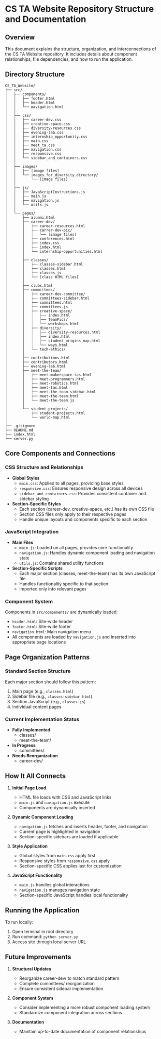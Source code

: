 # CS TA Website Repository Structure and Documentation

## Overview
This document explains the structure, organization, and interconnections of the CS TA Website repository. It includes details about component relationships, file dependencies, and how to run the application.

## Directory Structure
```
CS_TA_Website/
├── src/
│   ├── components/
│   │   ├── footer.html
│   │   ├── header.html
│   │   └── navigation.html
│   │
│   ├── css/
│   │   ├── career-dev.css
│   │   ├── creative-space.css
│   │   ├── diversity-resources.css
│   │   ├── evening-lab.css
│   │   ├── internship_opportunity.css
│   │   ├── main.css
│   │   ├── meet_ta.css
│   │   ├── navigation.css
│   │   ├── responsive.css
│   │   └── sidebar_and_containers.css
│   │
│   ├── images/
│   │   ├── [image files]
│   │   └── images_for_diversity_directory/
│   │       └── [image files]
│   │
│   ├── js/
│   │   ├── JavaScriptInstructions.js
│   │   ├── main.js
│   │   ├── navigation.js
│   │   └── utils.js
│   │
│   └── pages/
│       ├── alumni.html
│       ├── career-dev/
│       │   ├── career-resources.html
│       │   ├── carrer-dev-pic/
│       │   │   └── [image files]
│       │   ├── conferences.html
│       │   ├── index.css
│       │   ├── index.html
│       │   └── internship-opportunities.html
│       │
│       ├── classes/
│       │   ├── classes-sidebar.html
│       │   ├── classes.html
│       │   ├── classes.js
│       │   └── [class HTML files]
│       │
│       ├── clubs.html
│       ├── committees/
│       │   ├── career-dev-committee/
│       │   ├── committees-sidebar.html
│       │   ├── committees.html
│       │   ├── committees.js
│       │   ├── creative-space/
│       │   │   ├── index.html
│       │   │   ├── TeamPics/
│       │   │   └── workshops.html
│       │   ├── diversity/
│       │   │   ├── diversity-resources.html
│       │   │   ├── index.html
│       │   │   ├── student_origins_map.html
│       │   │   └── ways.html
│       │   └── tech-ethics/
│       │
│       ├── contributions.html
│       ├── contributors.html
│       ├── evening-lab.html
│       ├── meet-the-team/
│       │   ├── meet-makerspace-tas.html
│       │   ├── meet-programmers.html
│       │   ├── meet-robotics.html
│       │   ├── meet-tas.html
│       │   ├── meet-the-team-sidebar.html
│       │   ├── meet-the-team.html
│       │   └── meet-the-team.js
│       │
│       └── student-projects/
│           ├── student-projects.html
│           └── world-map.html
│
├── .gitignore
├── README.md
├── index.html
└── server.py
```

## Core Components and Connections

### CSS Structure and Relationships
- **Global Styles**
  - `main.css`: Applied to all pages, providing base styles
  - `responsive.css`: Ensures responsive design across all devices
  - `sidebar_and_containers.css`: Provides consistent container and sidebar styling
- **Section-Specific Styles**
  - Each section (career-dev, creative-space, etc.) has its own CSS file
  - Section CSS files only apply to their respective pages
  - Handle unique layouts and components specific to each section

### JavaScript Integration
- **Main Files**
  - `main.js`: Loaded on all pages, provides core functionality
  - `navigation.js`: Handles dynamic component loading and navigation state
  - `utils.js`: Contains shared utility functions
- **Section-Specific Scripts**
  - Each major section (classes, meet-the-team) has its own JavaScript file
  - Handles functionality specific to that section
  - Imported only into relevant pages

### Component System
Components in `src/components/` are dynamically loaded:
- `header.html`: Site-wide header
- `footer.html`: Site-wide footer
- `navigation.html`: Main navigation menu
- All components are loaded by `navigation.js` and inserted into appropriate page locations

## Page Organization Patterns

### Standard Section Structure
Each major section should follow this pattern:
1. Main page (e.g., `classes.html`)
2. Sidebar file (e.g., `classes-sidebar.html`)
3. Section JavaScript (e.g., `classes.js`)
4. Individual content pages

### Current Implementation Status
- **Fully Implemented**
  - classes/
  - meet-the-team/
- **In Progress**
  - committees/
- **Needs Reorganization**
  - career-dev/

## How It All Connects

1. **Initial Page Load**
   - HTML file loads with CSS and JavaScript links
   - `main.js` and `navigation.js` execute
   - Components are dynamically inserted

2. **Dynamic Component Loading**
   - `navigation.js` fetches and inserts header, footer, and navigation
   - Current page is highlighted in navigation
   - Section-specific sidebars are loaded if applicable

3. **Style Application**
   - Global styles from `main.css` apply first
   - Responsive styles from `responsive.css` apply
   - Section-specific CSS applies last for customization

4. **JavaScript Functionality**
   - `main.js` handles global interactions
   - `navigation.js` manages navigation state
   - Section-specific JavaScript handles local functionality

## Running the Application

To run locally:
1. Open terminal in root directory
2. Run command: `python server.py`
3. Access site through local server URL

## Future Improvements

1. **Structural Updates**
   - Reorganize career-dev/ to match standard pattern
   - Complete committees/ reorganization
   - Ensure consistent sidebar implementation

2. **Component System**
   - Consider implementing a more robust component loading system
   - Standardize component integration across sections

3. **Documentation**
   - Maintain up-to-date documentation of component relationships


